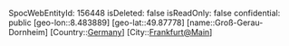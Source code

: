 ﻿---
location: [49.87778,8.483889]
type: Station
tags:
- geo/Station

---
SpocWebEntityId: 156448
isDeleted: false
isReadOnly: false
confidential: public
[geo-lon::8.483889]
[geo-lat::49.87778]
[name::Groß-Gerau-Dornheim]
[Country::[Germany](geo/Continent/Europe/Germany.md)]
[City::[Frankfurt@Main](geo/Continent/Europe/Germany/Hessen/Frankfurt@Main.md)]

